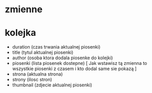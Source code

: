 # zmienne

# kolejka

- duration (czas trwania aktualnej piosenki)
- title (tytul aktualnej piosenki)
- author (osoba ktora dodala piosenke do kolejki)
- piosenki (lista piosenek dostepne) [ Jak wstawisz tą zmienna to wszystkie piosenki z czasem i kto dodal same sie pokazą ]
- strona (aktualna strona)
- strony (ilosc stron)
- thumbnail (zdjecie aktualnej piosenki)
